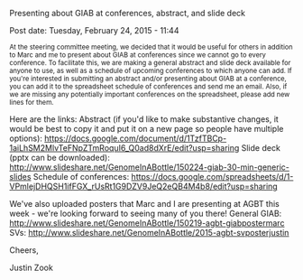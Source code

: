 
Presenting about GIAB at conferences, abstract, and slide deck

Post date: Tuesday, February 24, 2015 - 11:44 

<sub>At the steering committee meeting, we decided that it would be useful for others in addition to Marc and me to present about GIAB at conferences since we cannot go to every conference.  To facilitate this, we are making a general abstract and slide deck available for anyone to use, as well as a schedule of upcoming conferences to which anyone can add.  If you're interested in submitting an abstract and/or presenting about GIAB at a conference, you can add it to the spreadsheet schedule of conferences and send me an email. Also, if we are missing any potentially important conferences on the spreadsheet, please add new lines for them. 
 
Here are the links:
Abstract (if you'd like to make substantive changes, it would be best to copy it and put it on a new page so people have multiple options): https://docs.google.com/document/d/1TzfTBCp-1aiLhSM2MlvTeFNpZTmRoquI6_Q0ad8dXrE/edit?usp=sharing
Slide deck (pptx can be downloaded): http://www.slideshare.net/GenomeInABottle/150224-giab-30-min-generic-slides 
Schedule of conferences: https://docs.google.com/spreadsheets/d/1-VPmlejDHQSH1ifFGX_rUsRt1G9DZV9JeQ2eQB4M4b8/edit?usp=sharing
 
We've also uploaded posters that Marc and I are presenting at AGBT this week - we're looking forward to seeing many of you there!
General GIAB: http://www.slideshare.net/GenomeInABottle/150219-agbt-giabpostermarc
SVs: http://www.slideshare.net/GenomeInABottle/2015-agbt-svposterjustin
 
Cheers,

Justin Zook
</sub>
